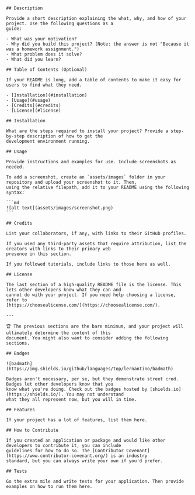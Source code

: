 # <Your-Project-Title>

    ## Description

    Provide a short description explaining the what, why, and how of your project. Use the following questions as a
    guide:

    - What was your motivation?
    - Why did you build this project? (Note: the answer is not "Because it was a homework assignment.")
    - What problem does it solve?
    - What did you learn?

    ## Table of Contents (Optional)

    If your README is long, add a table of contents to make it easy for users to find what they need.

    - [Installation](#installation)
    - [Usage](#usage)
    - [Credits](#credits)
    - [License](#license)

    ## Installation

    What are the steps required to install your project? Provide a step-by-step description of how to get the
    development environment running.

    ## Usage

    Provide instructions and examples for use. Include screenshots as needed.

    To add a screenshot, create an `assets/images` folder in your repository and upload your screenshot to it. Then,
    using the relative filepath, add it to your README using the following syntax:

    ```md
    ![alt text](assets/images/screenshot.png)
    ```

    ## Credits

    List your collaborators, if any, with links to their GitHub profiles.

    If you used any third-party assets that require attribution, list the creators with links to their primary web
    presence in this section.

    If you followed tutorials, include links to those here as well.

    ## License

    The last section of a high-quality README file is the license. This lets other developers know what they can and
    cannot do with your project. If you need help choosing a license, refer to
    [https://choosealicense.com/](https://choosealicense.com/).

    ---

    🏆 The previous sections are the bare minimum, and your project will ultimately determine the content of this
    document. You might also want to consider adding the following sections.

    ## Badges

    ![badmath](https://img.shields.io/github/languages/top/lernantino/badmath)

    Badges aren't necessary, per se, but they demonstrate street cred. Badges let other developers know that you
    know what you're doing. Check out the badges hosted by [shields.io](https://shields.io/). You may not understand
    what they all represent now, but you will in time.

    ## Features

    If your project has a lot of features, list them here.

    ## How to Contribute

    If you created an application or package and would like other developers to contribute it, you can include
    guidelines for how to do so. The [Contributor Covenant](https://www.contributor-covenant.org/) is an industry
    standard, but you can always write your own if you'd prefer.

    ## Tests

    Go the extra mile and write tests for your application. Then provide examples on how to run them here.